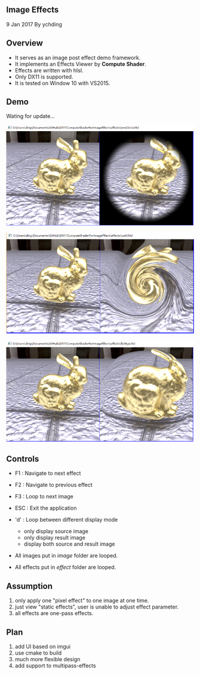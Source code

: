 ## Image Effects

9 Jan 2017 By ychding

## Overview
- It serves as an image post effect demo framework.
- It implements an Effects Viewer by **Compute Shader**.
- Effects are written with hlsl.
- Only DX11 is supported.
- It is tested on Window 10 with VS2015.

## Demo

Wating for update...

![Lens Circle effect](./demo/lensCircle.png)

![swirl effect](./demo/swirl.png)

![fish eye effect](./demo/fishEye.png)


## Controls

- F1  : Navigate to next effect
- F2  : Navigate to previous effect
- F3  : Loop to next image
- ESC : Exit the application
- 'd' : Loop between different display mode
  - only display source image
  - only display result image
  - display both source and result image


- All images put in *image* folder are looped.
- All effects put in *effect* folder are looped.
  
## Assumption 
1. only apply one "pixel effect" to one image at one time.
1. just view "static effects", user is unable to adjust effect parameter.
1. all effects are one-pass effects. 


## Plan 
1. add UI based on imgui
1. use cmake to build
1. much more flexible design
1. add support to multipass-effects 
